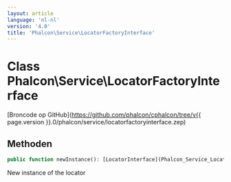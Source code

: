 ```yaml
---
layout: article
language: 'nl-nl'
version: '4.0'
title: 'Phalcon\Service\LocatorFactoryInterface'
---
```

# Class **Phalcon\Service\LocatorFactoryInterface**

[Broncode op GitHub](https://github.com/phalcon/cphalcon/tree/v{{ page.version }}.0/phalcon/service/locatorfactoryinterface.zep)

## Methoden

```php
public function newInstance(): [LocatorInterface](Phalcon_Service_LocatorInterface);
```

New instance of the locator